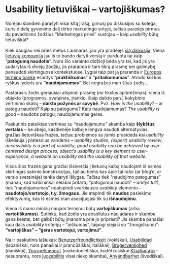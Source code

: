 # Usability lietuviškai – vartojiškumas?

<p>Norėjau šiandien parašyti visai kitą įrašą, gimusį po diskusijos su kolega, kuris didelę gyvenimo dalį dirbo marketingo srityje, tačiau parašęs pirmus du pavadinimo žodžius “Marketingas prieš” sustojau – kaip <i>usability</i> būtų lietuviškai?<br>
<span id="more-33"></span><br>
Kiek daugiau nei prieš metus Laumaras, jau yra pradėjęs <a href="http://laumaras.livejournal.com/242386.html">šią diskusiją</a>. Viena <a href="http://www.ideacode.lt/">lietuvių kompanija</a> jau iš to bando daryti verslą ir parduota tai kaip “<strong>patogumą naudotis</strong>“. Nors šio varianto didžioji bėda yra tai, kad jis yra sudarytas iš dviejų žodžių, jis praranda ir tam tikrą prasmę bei galimybę panaudoti skirtinguose kontekstuose. Lygiai taip pat ją praranda ir <a href="http://www.eurotermbank.com/Search.aspx?text=usability&amp;langfrom=en&amp;langto=lt&amp;subject=">Europos terminų banke</a> esantys “<strong>praktiškumas</strong>” ir “<strong>pritaikomumas</strong>“. Atrodo kol kas ryškus lyderis yra “<strong>naudojamumas</strong>“. Bet negražus man šitas žodis…</p>
<p>Pastarasis žodis geriausiai atspindi prasmę (<em>ne</em> tikslus apibrėžimas): viena iš objekto (programos, svetainės, įrankio, šiaip daikto pan.) kokybinio vertinimo skalių – <strong>daikto požymis ar savybė</strong>. Pvz. <i>How is the usability?</i> – ar patogu naudoti? Kaip su patogumu? Kaip naudojamumas? <i>The usability is good</i> – naudotis patogu;  naudojamumas geras.</p>
<p>Paskutinis pateiktas vertimas su “naudojamumu” skamba kaip <strong>šlykštus vertalas</strong> – be abejo, kasdienėje kalboje lengva naudoti alternatyvias, gražias lietuviškas frazes, tačiau problemos su jomis prasideda kai <i>usability</i> iškeliauja į platesnius vandenis – <i>usability studies</i>, <i>(expert) usability review</i>, <i>accessibility is a part of usability</i>, <i>good usability can be achieved by user-centered design process</i>, <i>object’s usability is a key element to user-experience</i>, <i>a website on usability and the usability of that website</i>.</p>
<p>Visos šios frazės gana gražiai išsiverčia į lietuvių kalbą naudojant iš esmės skirtingas sakinio konstrukcijas, tačiau tiems kas apie tai rašo (ar blog’e, ar verslo svetainėje) tenka daryti išlygas. Tačiau tiek “naudojimo patogumas” (manau, kad kalbininkai nelabai pritartų “patogumui naudoti” – <em>arklys tu</em>?), tiek “naudojamumas” neatspindi svarbiausio <i>usability</i> elemento – <strong>naudotojo/vartotojo, t.y. žmogaus</strong>. Jie atspindi tik <strong>naudos</strong> pasiekimo efektyvumą, kas iš esmės man asocijuojasi tik su <strong>išnaudojimu</strong>.</p>
<p>Viena iš mano minčių naujam terminui būtų <strong>vartojiškumas</strong> (arba <strong>vartotiškumas</strong>). Sutinku, kad žodis yra absoliutus naujadaras ir skamba gana keistai, bet galbūt būtų įmanoma prie jo priprasti? Jis skamba panašiai kaip dalis <i>usability</i> kriterijų – “aiškumas”, taipogi siejasi su “žmogiškumu”: <strong>“vartojiškas” – “geras vartotojui, vartojimui”</strong>.</p>
<p>Na ir paskutinis lašiukas: <a href="http://de.wikipedia.org/wiki/Benutzerfreundlichkeit">Benutzerfreundlichkeit</a> (vokiškai), <a href="http://es.wikipedia.org/wiki/Usabilidad">Usabilidad</a> (ispaniškai, nors panašiai ir prancūziškai, itališkai), <a href="http://da.wikipedia.org/wiki/Brugervenlighed">Brugervenlighed</a> (daniškai), <a href="http://mk.wikipedia.org/wiki/Употребливост">Употребливост</a> (makedonietiškai, kodėl rusiškai <a href="http://ru.wikipedia.org/wiki/Юзабилити">Юзабилити</a> – nesuprantu, nors <a href="http://blog.juokaz.com/">juozabilitis</a> visai nieko skamba), <a href="http://sv.wikipedia.org/wiki/Användbarhet">Användbarhet</a> (švediškai).</p>